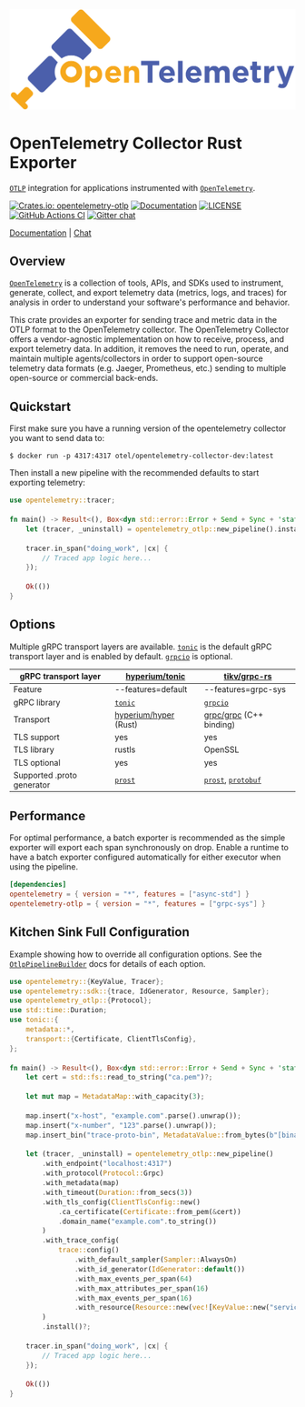 ![OpenTelemetry — An observability framework for cloud-native software.][splash]

[splash]: https://raw.githubusercontent.com/open-telemetry/opentelemetry-rust/main/assets/logo-text.png

# OpenTelemetry Collector Rust Exporter

[`OTLP`] integration for applications instrumented with [`OpenTelemetry`].

[![Crates.io: opentelemetry-otlp](https://img.shields.io/crates/v/opentelemetry-otlp.svg)](https://crates.io/crates/opentelemetry-otlp)
[![Documentation](https://docs.rs/opentelemetry-otlp/badge.svg)](https://docs.rs/opentelemetry-otlp)
[![LICENSE](https://img.shields.io/crates/l/opentelemetry-otlp)](./LICENSE)
[![GitHub Actions CI](https://github.com/open-telemetry/opentelemetry-rust/workflows/CI/badge.svg)](https://github.com/open-telemetry/opentelemetry-rust/actions?query=workflow%3ACI+branch%3Amain)
[![Gitter chat](https://img.shields.io/badge/gitter-join%20chat%20%E2%86%92-brightgreen.svg)](https://gitter.im/open-telemetry/opentelemetry-rust)

[Documentation](https://docs.rs/opentelemetry-otlp) |
[Chat](https://gitter.im/open-telemetry/opentelemetry-rust)

## Overview

[`OpenTelemetry`] is a collection of tools, APIs, and SDKs used to instrument,
generate, collect, and export telemetry data (metrics, logs, and traces) for
analysis in order to understand your software's performance and behavior.

This crate provides an exporter for sending trace and metric data in the OTLP
format to the OpenTelemetry collector. The OpenTelemetry Collector offers a
vendor-agnostic implementation on how to receive, process, and export telemetry
data. In addition, it removes the need to run, operate, and maintain multiple
agents/collectors in order to support open-source telemetry data formats (e.g.
Jaeger, Prometheus, etc.) sending to multiple open-source or commercial
back-ends.

[`OTLP`]: https://github.com/open-telemetry/opentelemetry-collector
[`OpenTelemetry`]: https://crates.io/crates/opentelemetry

## Quickstart

First make sure you have a running version of the opentelemetry collector you
want to send data to:

```shell
$ docker run -p 4317:4317 otel/opentelemetry-collector-dev:latest
```

Then install a new pipeline with the recommended defaults to start exporting
telemetry:

```rust
use opentelemetry::tracer;

fn main() -> Result<(), Box<dyn std::error::Error + Send + Sync + 'static>> {
    let (tracer, _uninstall) = opentelemetry_otlp::new_pipeline().install()?;

    tracer.in_span("doing_work", |cx| {
        // Traced app logic here...
    });

    Ok(())
}
```

## Options

Multiple gRPC transport layers are available. [`tonic`](https://crates.io/crates/tonic) is the default gRPC transport 
layer and is enabled by default. [`grpcio`](https://crates.io/crates/grpcio) is optional.

| gRPC transport layer | [hyperium/tonic](https://github.com/hyperium/tonic) | [tikv/grpc-rs](https://github.com/tikv/grpc-rs) |
|---|---|---|
| Feature | --features=default | --features=grpc-sys |
| gRPC library | [`tonic`](https://crates.io/crates/tonic) | [`grpcio`](https://crates.io/crates/grpcio) |
| Transport | [hyperium/hyper](https://github.com/hyperium/hyper) (Rust) | [grpc/grpc](https://github.com/grpc/grpc) (C++ binding) |
| TLS support | yes | yes |
| TLS library | rustls | OpenSSL |
| TLS optional | yes | yes |
| Supported .proto generator | [`prost`](https://crates.io/crates/prost) | [`prost`](https://crates.io/crates/prost), [`protobuf`](https://crates.io/crates/protobuf) |

## Performance

For optimal performance, a batch exporter is recommended as the simple
exporter will export each span synchronously on drop. Enable a runtime
to have a batch exporter configured automatically for either executor
when using the pipeline.

```toml
[dependencies]
opentelemetry = { version = "*", features = ["async-std"] }
opentelemetry-otlp = { version = "*", features = ["grpc-sys"] }
```

[`tokio`]: https://tokio.rs
[`async-std`]: https://async.rs

## Kitchen Sink Full Configuration

Example showing how to override all configuration options. See the
[`OtlpPipelineBuilder`] docs for details of each option.

[`OtlpPipelineBuilder`]: struct.OtlpPipelineBuilder.html

```rust
use opentelemetry::{KeyValue, Tracer};
use opentelemetry::sdk::{trace, IdGenerator, Resource, Sampler};
use opentelemetry_otlp::{Protocol};
use std::time::Duration;
use tonic::{
    metadata::*,
    transport::{Certificate, ClientTlsConfig},
};

fn main() -> Result<(), Box<dyn std::error::Error + Send + Sync + 'static>> {
    let cert = std::fs::read_to_string("ca.pem")?;

    let mut map = MetadataMap::with_capacity(3);

    map.insert("x-host", "example.com".parse().unwrap());
    map.insert("x-number", "123".parse().unwrap());
    map.insert_bin("trace-proto-bin", MetadataValue::from_bytes(b"[binary data]"));

    let (tracer, _uninstall) = opentelemetry_otlp::new_pipeline()
        .with_endpoint("localhost:4317")
        .with_protocol(Protocol::Grpc)
        .with_metadata(map)
        .with_timeout(Duration::from_secs(3))
        .with_tls_config(ClientTlsConfig::new()
            .ca_certificate(Certificate::from_pem(&cert))
            .domain_name("example.com".to_string())
        )
        .with_trace_config(
            trace::config()
                .with_default_sampler(Sampler::AlwaysOn)
                .with_id_generator(IdGenerator::default())
                .with_max_events_per_span(64)
                .with_max_attributes_per_span(16)
                .with_max_events_per_span(16)
                .with_resource(Resource::new(vec![KeyValue::new("service.name", "example")])),
        )
        .install()?;

    tracer.in_span("doing_work", |cx| {
        // Traced app logic here...
    });

    Ok(())
}
```
